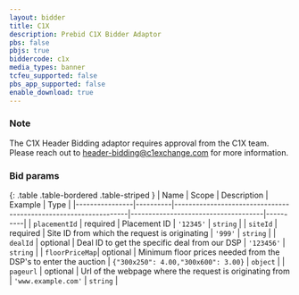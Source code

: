 ```yaml
---
layout: bidder
title: C1X
description: Prebid C1X Bidder Adaptor
pbs: false
pbjs: true
biddercode: c1x
media_types: banner
tcfeu_supported: false
pbs_app_supported: false
enable_download: true
---
```


### Note

The C1X Header Bidding adaptor requires approval from the C1X team. Please reach out to  <header-bidding@c1exchange.com> for more information.

### Bid params

{: .table .table-bordered .table-striped }
| Name           | Scope    | Description                                                     |  Example                            | Type     |
|----------------|----------|-----------------------------------------------------------------|-------------------------------------|----------|
| `placementId`  | required | Placement ID                                                    | `'12345'`                           | `string` |
| `siteId`       | required | Site ID from which the request is originating                   | `'999'`                             | `string` |
| `dealId`       | optional | Deal ID to get the specific deal from our DSP                   | `'123456'`                          | `string` |
| `floorPriceMap`| optional | Minimum floor prices needed from the DSP's to enter the auction | `{"300x250": 4.00,"300x600": 3.00}` | `object` |
| `pageurl`      | optional | Url of the webpage where the request is originating from        | `'www.example.com'`                 | `string` |
